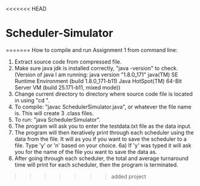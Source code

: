 <<<<<<< HEAD
# Scheduler-Simulator
=======
How to compile and run Assignment 1 from command line:
1) Extract source code from compressed file.
2) Make sure java jdk is installed correctly, "java -version" to check. (Version of java I am running: java version "1.8.0_171"
                                                                            java(TM) SE Runtime Environment (build 1.8.0_171-b11)
                                                                            Java HotSpot(TM) 64-Bit Server VM (build 25.171-b11, mixed mode))
3) Change current directory to directory where source code file is located in using "cd <path-to-directory>".                                                                             
3) To compile: "javac SchedulerSimulator.java", or whatever the file name is. This will create 3 .class files.
4) To run: "java SchedulerSimulator".
5) The program will ask you to enter the testdata.txt file as the data input.
6) The program will then iteratively print through each scheduler using the data from the file.
   It will as you if you want to save the scheduler to a file. Type 'y' or 'n' based on your choice. 
6a) If 'y' was typed it will ask you for the name of the file you want to save the data as.
7) After going through each scheduler, the total and average turnaround time will print for each scheduler, then the program is terminated.
>>>>>>> added project

